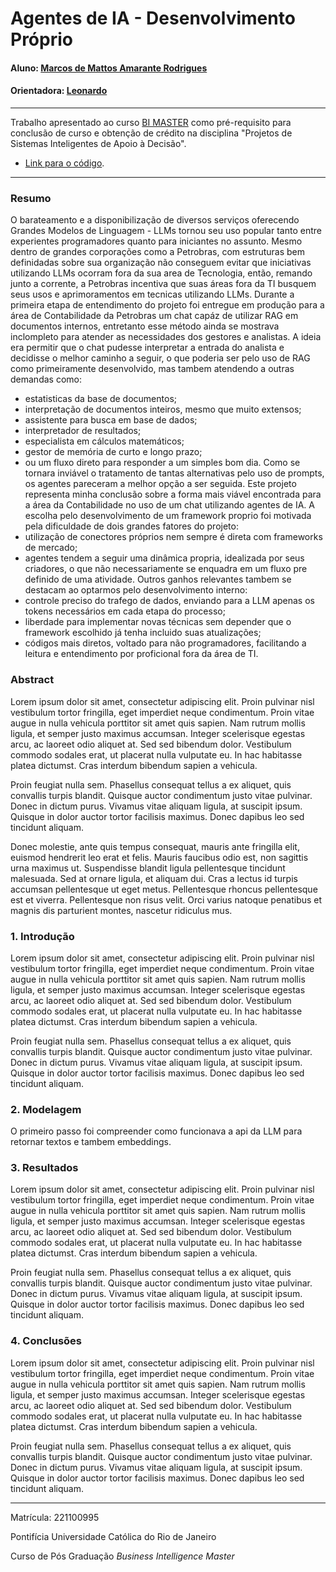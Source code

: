 # Agentes de IA - Desenvolvimento Próprio

#### Aluno: [Marcos de Mattos Amarante Rodrigues](https://github.com/mmarodr)
#### Orientadora: [Leonardo](https://github.com/link_do_github)

---

Trabalho apresentado ao curso [BI MASTER](https://ica.puc-rio.ai/bi-master) como pré-requisito para conclusão de curso e obtenção de crédito na disciplina "Projetos de Sistemas Inteligentes de Apoio à Decisão".

- [Link para o código](/AI_agents).

---

### Resumo

O barateamento e a disponibilização de diversos serviços oferecendo Grandes Modelos de Linguagem - LLMs tornou seu uso popular tanto entre experientes programadores quanto para iniciantes no assunto. Mesmo dentro de grandes corporações como a Petrobras, com estruturas bem definidadas sobre sua organização não conseguem evitar que iniciativas utilizando LLMs ocorram fora da sua area de Tecnologia, então, remando junto a corrente, a Petrobras incentiva que suas áreas fora da TI busquem seus usos e aprimoramentos em tecnicas utilizando LLMs.
Durante a primeira etapa de entendimento do projeto foi entregue em produção para a área de Contabilidade da Petrobras um chat capáz de utilizar RAG em documentos internos, entretanto esse método ainda se mostrava inclompleto para atender as necessidades dos gestores e analistas.
A ideia era permitir que o chat pudesse interpretar a entrada do analista e decidisse o melhor caminho a seguir, o que poderia ser pelo uso de RAG como primeiramente desenvolvido, mas tambem atendendo a outras demandas como:
  - estatisticas da base de documentos;
  - interpretação de documentos inteiros, mesmo que muito extensos;
  - assistente para busca em base de dados;
  - interpretador de resultados;
  - especialista em cálculos matemáticos;
  - gestor de memória de curto e longo prazo;
  - ou um fluxo direto para responder a um simples bom dia.
Como se tornara inviável o tratamento de tantas alternativas pelo uso de prompts, os agentes pareceram a melhor opção a ser seguida.
Este projeto representa minha conclusão sobre a forma mais viável encontrada para a área da Contabilidade no uso de um chat utilizando agentes de IA.
A escolha pelo desenvolvimento de um framework proprio foi motivada pela dificuldade de dois grandes fatores do projeto:
  - utilização de conectores próprios nem sempre é direta com frameworks de mercado;
  - agentes tendem a seguir uma dinâmica propria, idealizada por seus criadores, o que não necessariamente se enquadra em um fluxo pre definido de uma atividade.
Outros ganhos relevantes tambem se destacam ao optarmos pelo desenvolvimento interno:
  - controle preciso do trafego de dados, enviando para a LLM apenas os tokens necessários em cada etapa do processo;
  - liberdade para implementar novas técnicas sem depender que o framework escolhido já tenha incluido suas atualizações;
  - códigos mais diretos, voltado para não programadores, facilitando a leitura e entendimento por proficional fora da área de TI.

### Abstract

Lorem ipsum dolor sit amet, consectetur adipiscing elit. Proin pulvinar nisl vestibulum tortor fringilla, eget imperdiet neque condimentum. Proin vitae augue in nulla vehicula porttitor sit amet quis sapien. Nam rutrum mollis ligula, et semper justo maximus accumsan. Integer scelerisque egestas arcu, ac laoreet odio aliquet at. Sed sed bibendum dolor. Vestibulum commodo sodales erat, ut placerat nulla vulputate eu. In hac habitasse platea dictumst. Cras interdum bibendum sapien a vehicula.

Proin feugiat nulla sem. Phasellus consequat tellus a ex aliquet, quis convallis turpis blandit. Quisque auctor condimentum justo vitae pulvinar. Donec in dictum purus. Vivamus vitae aliquam ligula, at suscipit ipsum. Quisque in dolor auctor tortor facilisis maximus. Donec dapibus leo sed tincidunt aliquam.

Donec molestie, ante quis tempus consequat, mauris ante fringilla elit, euismod hendrerit leo erat et felis. Mauris faucibus odio est, non sagittis urna maximus ut. Suspendisse blandit ligula pellentesque tincidunt malesuada. Sed at ornare ligula, et aliquam dui. Cras a lectus id turpis accumsan pellentesque ut eget metus. Pellentesque rhoncus pellentesque est et viverra. Pellentesque non risus velit. Orci varius natoque penatibus et magnis dis parturient montes, nascetur ridiculus mus.

### 1. Introdução

Lorem ipsum dolor sit amet, consectetur adipiscing elit. Proin pulvinar nisl vestibulum tortor fringilla, eget imperdiet neque condimentum. Proin vitae augue in nulla vehicula porttitor sit amet quis sapien. Nam rutrum mollis ligula, et semper justo maximus accumsan. Integer scelerisque egestas arcu, ac laoreet odio aliquet at. Sed sed bibendum dolor. Vestibulum commodo sodales erat, ut placerat nulla vulputate eu. In hac habitasse platea dictumst. Cras interdum bibendum sapien a vehicula.

Proin feugiat nulla sem. Phasellus consequat tellus a ex aliquet, quis convallis turpis blandit. Quisque auctor condimentum justo vitae pulvinar. Donec in dictum purus. Vivamus vitae aliquam ligula, at suscipit ipsum. Quisque in dolor auctor tortor facilisis maximus. Donec dapibus leo sed tincidunt aliquam.

### 2. Modelagem

O primeiro passo foi compreender como funcionava a api da LLM para retornar textos e tambem embeddings. 

### 3. Resultados

Lorem ipsum dolor sit amet, consectetur adipiscing elit. Proin pulvinar nisl vestibulum tortor fringilla, eget imperdiet neque condimentum. Proin vitae augue in nulla vehicula porttitor sit amet quis sapien. Nam rutrum mollis ligula, et semper justo maximus accumsan. Integer scelerisque egestas arcu, ac laoreet odio aliquet at. Sed sed bibendum dolor. Vestibulum commodo sodales erat, ut placerat nulla vulputate eu. In hac habitasse platea dictumst. Cras interdum bibendum sapien a vehicula.

Proin feugiat nulla sem. Phasellus consequat tellus a ex aliquet, quis convallis turpis blandit. Quisque auctor condimentum justo vitae pulvinar. Donec in dictum purus. Vivamus vitae aliquam ligula, at suscipit ipsum. Quisque in dolor auctor tortor facilisis maximus. Donec dapibus leo sed tincidunt aliquam.

### 4. Conclusões

Lorem ipsum dolor sit amet, consectetur adipiscing elit. Proin pulvinar nisl vestibulum tortor fringilla, eget imperdiet neque condimentum. Proin vitae augue in nulla vehicula porttitor sit amet quis sapien. Nam rutrum mollis ligula, et semper justo maximus accumsan. Integer scelerisque egestas arcu, ac laoreet odio aliquet at. Sed sed bibendum dolor. Vestibulum commodo sodales erat, ut placerat nulla vulputate eu. In hac habitasse platea dictumst. Cras interdum bibendum sapien a vehicula.

Proin feugiat nulla sem. Phasellus consequat tellus a ex aliquet, quis convallis turpis blandit. Quisque auctor condimentum justo vitae pulvinar. Donec in dictum purus. Vivamus vitae aliquam ligula, at suscipit ipsum. Quisque in dolor auctor tortor facilisis maximus. Donec dapibus leo sed tincidunt aliquam.

---

Matrícula: 221100995

Pontifícia Universidade Católica do Rio de Janeiro

Curso de Pós Graduação *Business Intelligence Master*
